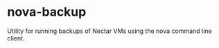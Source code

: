 nova-backup
===========

Utility for running backups of Nectar VMs using the nova command line client.